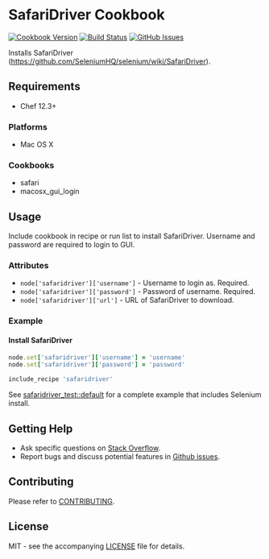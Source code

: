 # SafariDriver Cookbook

[![Cookbook Version](http://img.shields.io/cookbook/v/safaridriver.svg?style=flat-square)][supermarket]
[![Build Status](http://img.shields.io/travis/dhoer/chef-safaridriver.svg?style=flat-square)][travis]
[![GitHub Issues](http://img.shields.io/github/issues/dhoer/chef-safaridriver.svg?style=flat-square)][github]

[supermarket]: https://supermarket.chef.io/cookbooks/safaridriver
[travis]: https://travis-ci.org/dhoer/chef-safaridriver
[github]: https://github.com/dhoer/chef-safaridriver/issues

Installs SafariDriver (https://github.com/SeleniumHQ/selenium/wiki/SafariDriver).

## Requirements

- Chef 12.3+

### Platforms

- Mac OS X

### Cookbooks

- safari 
- macosx_gui_login 

## Usage

Include cookbook in recipe or run list to install SafariDriver. Username and password are required to login to GUI.  

### Attributes

- `node['safaridriver']['username']` - Username to login as. Required.
- `node['safaridriver']['password']` -  Password of username. Required.
- `node['safaridriver']['url']` - URL of SafariDriver to download.

### Example

#### Install SafariDriver 

```ruby
node.set['safaridriver']['username'] = 'username'
node.set['safaridriver']['password'] = 'password'

include_recipe 'safaridriver'
```

See [safaridriver_test::default](https://github.com/dhoer/chef-safaridriver/blob/master/test/fixtures/cookbooks/safaridriver_test/recipes/default.rb) 
for a complete example that includes Selenium install.

## Getting Help

- Ask specific questions on [Stack Overflow](http://stackoverflow.com/questions/tagged/safaridriver).
- Report bugs and discuss potential features in [Github issues](https://github.com/dhoer/chef-safaridriver/issues).

## Contributing

Please refer to [CONTRIBUTING](https://github.com/dhoer/chef-safaridriver/blob/master/CONTRIBUTING.md).

## License

MIT - see the accompanying [LICENSE](https://github.com/dhoer/chef-safaridriver/blob/master/LICENSE.md) file for details.
